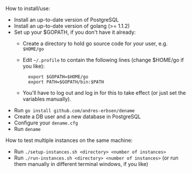 How to install/use:

* Install an up-to-date version of PostgreSQL
* Install an up-to-date version of golang (>= 1.1.2)
* Set up your $GOPATH, if you don't have it already:
    * Create a directory to hold go source code for your user, e.g. `$HOME/go`
    * Edit `~/.profile` to contain the following lines (change $HOME/go if you like): 

            export $GOPATH=$HOME/go
            export PATH=$GOPATH/bin:$PATH

    * You'll have to log out and log in for this to take effect (or just set the variables manually).
* Run `go install github.com/andres-erbsen/dename`
* Create a DB user and a new database in PostgreSQL
*    Configure your `dename.cfg` 
* Run `dename`

How to test multiple instances on the same machine:
 * Run `./setup-instances.sh <directory> <number of instances>`
 * Run `./run-instances.sh <directory> <number of instances>` (or run them manually in different terminal windows, if you like)

